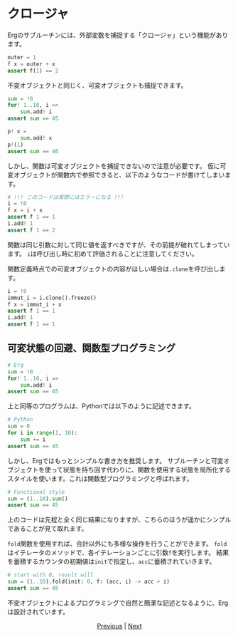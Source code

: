 # クロージャ

Ergのサブルーチンには、外部変数を捕捉する「クロージャ」という機能があります。

```python
outer = 1
f x = outer + x
assert f(1) == 2
```

不変オブジェクトと同じく、可変オブジェクトも捕捉できます。

```python
sum = !0
for! 1..10, i =>
    sum.add! i
assert sum == 45

p! x =
    sum.add! x
p!(1)
assert sum == 46
```

しかし、関数は可変オブジェクトを捕捉できないので注意が必要です。
仮に可変オブジェクトが関数内で参照できると、以下のようなコードが書けてしまいます。

```python
# !!! このコードは実際にはエラーになる !!!
i = !0
f x = i + x
assert f 1 == 1
i.add! 1
assert f 1 == 2
```

関数は同じ引数に対して同じ値を返すべきですが、その前提が破れてしまっています。
`i`は呼び出し時に初めて評価されることに注意してください。

関数定義時点での可変オブジェクトの内容がほしい場合は`.clone`を呼び出します。

```python
i = !0
immut_i = i.clone().freeze()
f x = immut_i + x
assert f 1 == 1
i.add! 1
assert f 1 == 1
```

## 可変状態の回避、関数型プログラミング

```python
# Erg
sum = !0
for! 1..10, i =>
    sum.add! i
assert sum == 45
```

上と同等のプログラムは、Pythonでは以下のように記述できます。

```python
# Python
sum = 0
for i in range(1, 10):
    sum += i
assert sum == 45
```

しかし、Ergではもっとシンプルな書き方を推奨します。
サブルーチンと可変オブジェクトを使って状態を持ち回す代わりに、関数を使用する状態を局所化するスタイルを使います。これは関数型プログラミングと呼ばれます。

```python
# Functional style
sum = (1..10).sum()
assert sum == 45
```

上のコードは先程と全く同じ結果になりますが、こちらのほうが遥かにシンプルであることが見て取れます。

`fold`関数を使用すれば、合計以外にも多様な操作を行うことができます。
`fold`はイテレータのメソッドで、各イテレーションごとに引数`f`を実行します。
結果を蓄積するカウンタの初期値は`init`で指定し、`acc`に蓄積されていきます。

```python
# start with 0, result will
sum = (1..10).fold(init: 0, f: (acc, i) -> acc + i)
assert sum == 45
```

不変オブジェクトによるプログラミングで自然と簡潔な記述となるように、Ergは設計されています。

<p align='center'>
    <a href='./22_subroutine.md'>Previous</a> | <a href='./24_module.md'>Next</a>
</p>
